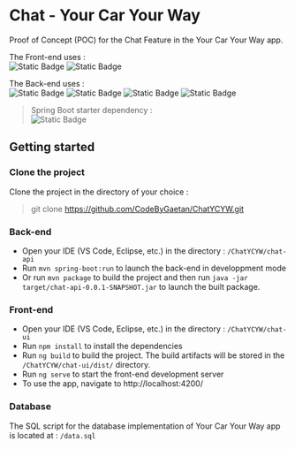 # Chat - Your Car Your Way

Proof of Concept (POC) for the Chat Feature in the Your Car Your Way app.

The Front-end uses :  
![Static Badge](https://img.shields.io/badge/Angular-16.2.7-red)
![Static Badge](https://img.shields.io/badge/StompJS-7.0.0-lightgreen)

The Back-end uses :  
![Static Badge](https://img.shields.io/badge/Java-17-orange)
![Static Badge](https://img.shields.io/badge/Maven-4.0.0-purple)
![Static Badge](https://img.shields.io/badge/Spring_Boot-3.2.3-green)
![Static Badge](https://img.shields.io/badge/Lombok-1.18.32-red)

> Spring Boot starter dependency :  
> ![Static Badge](https://img.shields.io/badge/WebSocket-grey)

## Getting started

### Clone the project

Clone the project in the directory of your choice :

> git clone https://github.com/CodeByGaetan/ChatYCYW.git

### Back-end

- Open your IDE (VS Code, Eclipse, etc.) in the directory : `/ChatYCYW/chat-api`
- Run `mvn spring-boot:run` to launch the back-end in developpment mode
- Or run `mvn package` to build the project and then run `java -jar target/chat-api-0.0.1-SNAPSHOT.jar` to launch the built package.

### Front-end

- Open your IDE (VS Code, Eclipse, etc.) in the directory : `/ChatYCYW/chat-ui`
- Run `npm install` to install the dependencies
- Run `ng build` to build the project. The build artifacts will be stored in the `/ChatYCYW/chat-ui/dist/` directory.
- Run `ng serve` to start the front-end development server
- To use the app, navigate to http://localhost:4200/

### Database

The SQL script for the database implementation of Your Car Your Way app is located at : `/data.sql`
